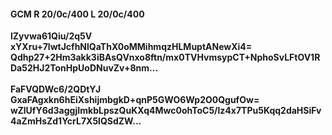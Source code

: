 #### GCM R 20/0c/400 L 20/0c/400
**lZyvwa61Qiu/2q5V**<br/>**xYXru+7lwtJcfhNlQaThX0oMMihmqzHLMuptANewXi4=**<br/>**Qdhp27+2Hm3akk3iBAsQVnxo8ftn/mx0TVHvmsypCT+NphoSvLFtOV1RDa52HJ2TonHpUoDNuvZv+8nm...**<br/><br/>
**FaFVQDWc6/2QDtYJ**<br/>**GxaFAgxkn6hEiXshijmbgkD+qnP5GWO6Wp2O0QgufOw=**<br/>**wZlUfY6d3aggjImkbLpszQuKXq4Mwc0ohToC5/lz4x7TPu5Kqq2daHSiFv4aZmHsZd1YcrL7X5lQSdZW...**
